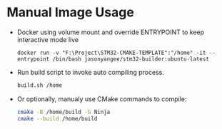 # Manual Image Usage

- Docker using volume mount and override ENTRYPOINT to keep interactive mode live
	```
	docker run -v "F:\Project\STM32-CMAKE-TEMPLATE":"/home" -it --entrypoint /bin/bash jasonyangee/stm32-builder:ubuntu-latest
	```

- Run build script to invoke auto compiling process.
	```bash
	build.sh /home
	```

- Or optionally, manualy use CMake commands to compile:
	```bash
	cmake -B /home/build -G Ninja
	cmake --build /home/build
	```